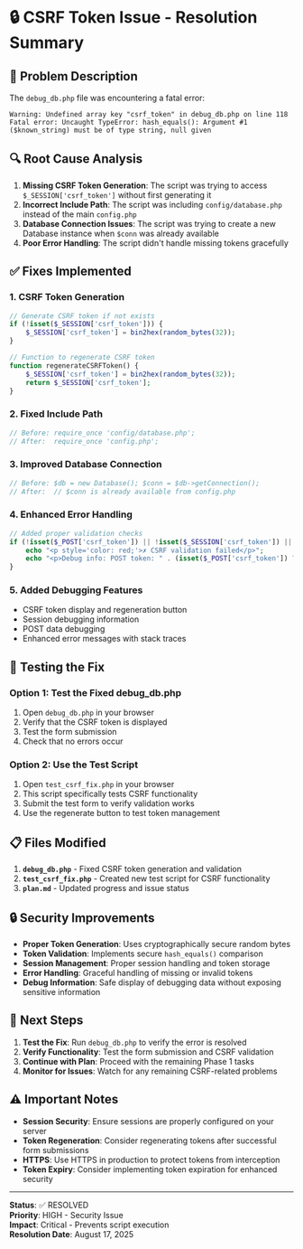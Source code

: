 # 🔒 CSRF Token Issue - Resolution Summary

## 🚨 Problem Description

The `debug_db.php` file was encountering a fatal error:

```
Warning: Undefined array key "csrf_token" in debug_db.php on line 118
Fatal error: Uncaught TypeError: hash_equals(): Argument #1 ($known_string) must be of type string, null given
```

## 🔍 Root Cause Analysis

1. **Missing CSRF Token Generation**: The script was trying to access `$_SESSION['csrf_token']` without first generating it
2. **Incorrect Include Path**: The script was including `config/database.php` instead of the main `config.php`
3. **Database Connection Issues**: The script was trying to create a new Database instance when `$conn` was already available
4. **Poor Error Handling**: The script didn't handle missing tokens gracefully

## ✅ Fixes Implemented

### 1. CSRF Token Generation
```php
// Generate CSRF token if not exists
if (!isset($_SESSION['csrf_token'])) {
    $_SESSION['csrf_token'] = bin2hex(random_bytes(32));
}

// Function to regenerate CSRF token
function regenerateCSRFToken() {
    $_SESSION['csrf_token'] = bin2hex(random_bytes(32));
    return $_SESSION['csrf_token'];
}
```

### 2. Fixed Include Path
```php
// Before: require_once 'config/database.php';
// After:  require_once 'config.php';
```

### 3. Improved Database Connection
```php
// Before: $db = new Database(); $conn = $db->getConnection();
// After:  // $conn is already available from config.php
```

### 4. Enhanced Error Handling
```php
// Added proper validation checks
if (!isset($_POST['csrf_token']) || !isset($_SESSION['csrf_token']) || !hash_equals($_SESSION['csrf_token'], $_POST['csrf_token'])) {
    echo "<p style='color: red;'>✗ CSRF validation failed</p>";
    echo "<p>Debug info: POST token: " . (isset($_POST['csrf_token']) ? 'Set' : 'Missing') . ", Session token: " . (isset($_SESSION['csrf_token']) ? 'Set' : 'Missing') . "</p>";
}
```

### 5. Added Debugging Features
- CSRF token display and regeneration button
- Session debugging information
- POST data debugging
- Enhanced error messages with stack traces

## 🧪 Testing the Fix

### Option 1: Test the Fixed debug_db.php
1. Open `debug_db.php` in your browser
2. Verify that the CSRF token is displayed
3. Test the form submission
4. Check that no errors occur

### Option 2: Use the Test Script
1. Open `test_csrf_fix.php` in your browser
2. This script specifically tests CSRF functionality
3. Submit the test form to verify validation works
4. Use the regenerate button to test token management

## 📋 Files Modified

1. **`debug_db.php`** - Fixed CSRF token generation and validation
2. **`test_csrf_fix.php`** - Created new test script for CSRF functionality
3. **`plan.md`** - Updated progress and issue status

## 🔒 Security Improvements

- **Proper Token Generation**: Uses cryptographically secure random bytes
- **Token Validation**: Implements secure `hash_equals()` comparison
- **Session Management**: Proper session handling and token storage
- **Error Handling**: Graceful handling of missing or invalid tokens
- **Debug Information**: Safe display of debugging data without exposing sensitive information

## 🚀 Next Steps

1. **Test the Fix**: Run `debug_db.php` to verify the error is resolved
2. **Verify Functionality**: Test the form submission and CSRF validation
3. **Continue with Plan**: Proceed with the remaining Phase 1 tasks
4. **Monitor for Issues**: Watch for any remaining CSRF-related problems

## ⚠️ Important Notes

- **Session Security**: Ensure sessions are properly configured on your server
- **Token Regeneration**: Consider regenerating tokens after successful form submissions
- **HTTPS**: Use HTTPS in production to protect tokens from interception
- **Token Expiry**: Consider implementing token expiration for enhanced security

---

**Status**: ✅ RESOLVED  
**Priority**: HIGH - Security Issue  
**Impact**: Critical - Prevents script execution  
**Resolution Date**: August 17, 2025
